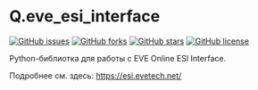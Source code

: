 # Q.eve_esi_interface
[![GitHub issues](https://img.shields.io/github/issues/Qandra-Si/q.eve_esi_interface)](https://github.com/Qandra-Si/q.eve_esi_interface/issues)
[![GitHub forks](https://img.shields.io/github/forks/Qandra-Si/q.eve_esi_interface)](https://github.com/Qandra-Si/q.eve_esi_interface/network)
[![GitHub stars](https://img.shields.io/github/stars/Qandra-Si/q.eve_esi_interface)](https://github.com/Qandra-Si/q.eve_esi_interface/stargazers)
[![GitHub license](https://img.shields.io/github/license/Qandra-Si/q.eve_esi_interface)](https://github.com/Qandra-Si/q.eve_esi_interface/blob/master/LICENSE)

Python-библиотка для работы с EVE Online ESI Interface.

Подробнее см. здесь: https://esi.evetech.net/